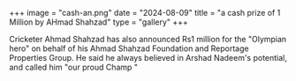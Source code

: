 +++
image = "cash-an.png"
date = "2024-08-09"
title = "a cash prize of 1 Million by AHmad Shahzad"
type = "gallery"
+++

Cricketer Ahmad Shahzad has also announced Rs1 million for the "Olympian hero" on behalf of his Ahmad Shahzad Foundation and Reportage Properties Group. He said he always believed in Arshad Nadeem's potential, and called him "our proud Champ "
